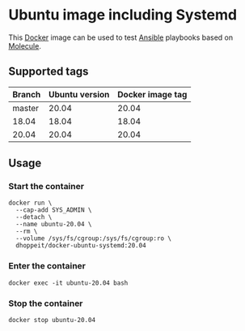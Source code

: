 # Ubuntu image including Systemd

This [Docker](https://www.docker.com) image can be used to test [Ansible](https://www.ansible.com) playbooks based on [Molecule](https://molecule.readthedocs.io).

## Supported tags

|Branch|Ubuntu version|Docker image tag|
|------|--------------|----------------|
|master|20.04         |20.04           |
|18.04 |18.04         |18.04           |
|20.04 |20.04         |20.04           |

## Usage

### Start the container

```console
docker run \
  --cap-add SYS_ADMIN \
  --detach \
  --name ubuntu-20.04 \
  --rm \
  --volume /sys/fs/cgroup:/sys/fs/cgroup:ro \
  dhoppeit/docker-ubuntu-systemd:20.04
```

### Enter the container

```console
docker exec -it ubuntu-20.04 bash
```

### Stop the container

```console
docker stop ubuntu-20.04
```
